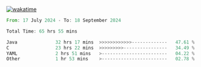 [![wakatime](https://wakatime.com/badge/user/5970ac98-85fb-4bfd-a7d8-142e7d5bd274.svg)](https://wakatime.com/@5970ac98-85fb-4bfd-a7d8-142e7d5bd274)

<!--START_SECTION:waka-->

```rust
From: 17 July 2024 - To: 18 September 2024

Total Time: 65 hrs 55 mins

Java              32 hrs 17 mins  >>>>>>>>>>>>-------------   47.61 %
C                 23 hrs 22 mins  >>>>>>>>>----------------   34.49 %
YAML              2 hrs 51 mins   >------------------------   04.22 %
Other             1 hr 53 mins    >------------------------   02.78 %
```

<!--END_SECTION:waka-->
